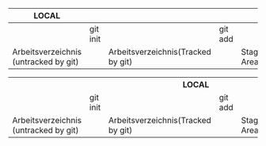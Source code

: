 |   LOCAL   ||||||||   REMOTE  |
|----|----|----|----|----|----|----|----|----|
|   |   git init    |   |   git add |   |   git commit  |   |   git push |  |
|   Arbeitsverzeichnis (untracked by git)   | |   Arbeitsverzeichnis(Tracked by git)    | |   Staging Area    |   |   Local Repository    |   |   Remote Repository   |

<table>
    <tr>
        <th colspan=8>LOCAL</th>
        <th>REMOTE</th>
    </tr>
    <tr>
        <td></td>
        <td>git init</td>
        <td></td>
        <td> git add</td>
        <td></td>
        <td>git commit</td>
        <td></td>
        <td>git push</td>
        <td></td>
    </tr>
    <tr>
        <td>Arbeitsverzeichnis (untracked by git)</td>
        <td></td>
        <td>Arbeitsverzeichnis(Tracked by git)</td>
        <td></td>
        <td>Staging Area</td>
        <td></td>
        <td>Local Repository</td>
        <td></td>
        <td>Remote Repository</td>
    </tr>
</table>
